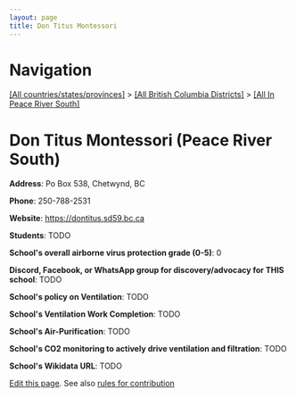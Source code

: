 ```yaml
---
layout: page
title: Don Titus Montessori
---
```

# Navigation

[[All countries/states/provinces]](../../..) > [[All British Columbia Districts]](../..) > [[All In Peace River South]](..)

# Don Titus Montessori (Peace River South)

**Address**: Po Box 538, Chetwynd, BC

**Phone**: 250-788-2531

**Website**: <https://dontitus.sd59.bc.ca>

**Students**: TODO

**School's overall airborne virus protection grade (0-5)**: 0

**Discord, Facebook, or WhatsApp group for discovery/advocacy for THIS school**: TODO

**School's policy on Ventilation**: TODO

**School's Ventilation Work Completion**: TODO

**School's Air-Purification**: TODO

**School's CO2 monitoring to actively drive ventilation and filtration**: TODO

**School's Wikidata URL**: TODO


[Edit this page](https://github.com/ventilate-schools/BC/edit/main/./Peace_River_South/Don_Titus_Montessori.md). See also [rules for contribution](../../../contribution-rules/)